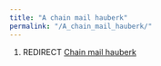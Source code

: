 ```yaml
---
title: "A chain mail hauberk"
permalink: "/A_chain_mail_hauberk/"
---
```


1.  REDIRECT [Chain mail hauberk](Chain_mail_hauberk "wikilink")